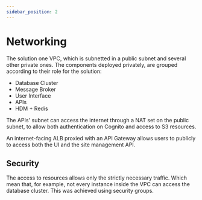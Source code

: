 ```yaml
---
sidebar_position: 2
---
```


# Networking

The solution one VPC, which is subnetted in a public subnet and several other private ones. The components deployed privately, are grouped according to their role for the solution:

- Database Cluster
- Message Broker
- User Interface
- APIs
- HDM + Redis

The APIs' subnet can access the internet through a NAT set on the public subnet, to allow both authentication on Cognito and access to S3 resources.

An internet-facing ALB proxied with an API Gateway allows users to publicly to access both the UI and the site management API.

## Security

The access to resources allows only the strictly necessary traffic. Which mean that, for example, not every instance inside the VPC can access the database cluster. This was achieved using security groups.